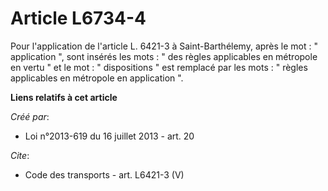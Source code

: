 # Article L6734-4

Pour l'application de l'article L. 6421-3 à Saint-Barthélemy, après le mot : " application ", sont insérés les mots : " des
règles applicables en métropole en vertu " et le mot : " dispositions " est remplacé par les mots : " règles applicables en
métropole en application ".

**Liens relatifs à cet article**

_Créé par_:

  - Loi n°2013-619 du 16 juillet 2013 - art. 20

_Cite_:

  - Code des transports - art. L6421-3 (V)
